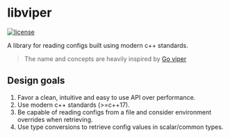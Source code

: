 # libviper

[![license](https://img.shields.io/badge/license-MIT-green)](https://raw.githubusercontent.com/uditha-atukorala/libviper/main/LICENSE)

A library for reading configs built using modern c++ standards.

> The name and concepts are heavily inspired by [Go viper](https://github.com/spf13/viper)


## Design goals

1. Favor a clean, intuitive and easy to use API over performance.
2. Use modern c++ standards (>=c++17).
3. Be capable of reading configs from a file and consider environment overrides when retrieving.
4. Use type conversions to retrieve config values in scalar/common types.
